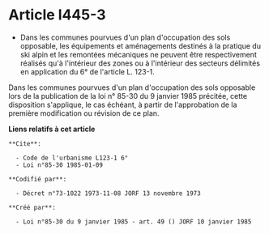 # Article l445-3

- Dans les communes pourvues d'un plan d'occupation des sols opposable, les équipements et aménagements destinés à la
pratique du ski alpin et les remontées mécaniques ne peuvent être respectivement réalisés qu'à l'intérieur des zones ou à
l'intérieur des secteurs délimités en application du 6° de l'article L. 123-1.

Dans les communes pourvues d'un plan d'occupation des sols opposable lors de la publication de la loi n° 85-30 du 9 janvier
1985 précitée, cette disposition s'applique, le cas échéant, à partir de l'approbation de la première modification ou
révision de ce plan.

**Liens relatifs à cet article**

	**Cite**:

	  - Code de l'urbanisme L123-1 6°
	  - Loi n°85-30 1985-01-09

	**Codifié par**:

	  - Décret n°73-1022 1973-11-08 JORF 13 novembre 1973

	**Créé par**:

	  - Loi n°85-30 du 9 janvier 1985 - art. 49 () JORF 10 janvier 1985
